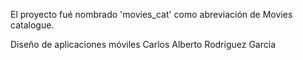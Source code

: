 El proyecto fué nombrado 'movies_cat' como abreviación de Movies catalogue.

Diseño de aplicaciones móviles
Carlos Alberto Rodriguez Garcia
